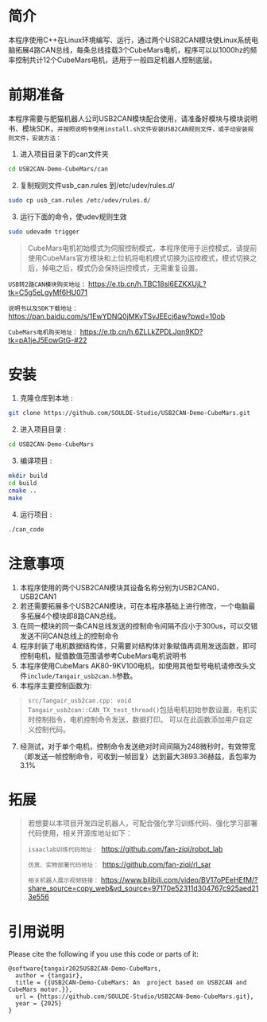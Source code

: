 

# 简介
   本程序使用C++在Linux环境编写、运行，通过两个USB2CAN模块使Linux系统电脑拓展4路CAN总线，每条总线挂载3个CubeMars电机，程序可以以1000hz的频率控制共计12个CubeMars电机，适用于一般四足机器人控制底层。


# 前期准备
本程序需要与肥猫机器人公司USB2CAN模块配合使用，请准备好模块与模块说明书、模块SDK，`并按照说明书使用install.sh文件安装USB2CAN规则文件，或手动安装规则文件，安装方法：`
1. 进入项目目录下的can文件夹
```bash
cd USB2CAN-Demo-CubeMars/can
```
2. 复制规则文件usb_can.rules 到/etc/udev/rules.d/
```bash
sudo cp usb_can.rules /etc/udev/rules.d/
```
3. 运行下面的命令，使udev规则生效
```bash
sudo udevadm trigger
```

>CubeMars电机初始模式为伺服控制模式，本程序使用于运控模式，请提前使用CubeMars官方模块和上位机将电机模式切换为运控模式，模式切换之后，掉电之后，模式仍会保持运控模式，无需重复设置。


```USB转2路CAN模块购买地址：```
https://e.tb.cn/h.TBC18sl6EZKXUjL?tk=C5g5eLgyMf6HU071

```说明书以及SDK下载地址：```
https://pan.baidu.com/s/1EwYDNQ0jMKyTSvJEEcj6aw?pwd=10ob

```CubeMars电机购买地址：```
https://e.tb.cn/h.6ZLLkZPDLJqn9KD?tk=pA1jeJ5EowGtG-#22



# 安装
1. 克隆仓库到本地 :
```bash
git clone https://github.com/SOULDE-Studio/USB2CAN-Demo-CubeMars.git
```
2. 进入项目目录 :
```bash
cd USB2CAN-Demo-CubeMars
```
3. 编译项目 :
```bash
mkdir build
cd build
cmake ..
make
```
4. 运行项目 :
```bash
./can_code
```


# 注意事项
1. 本程序使用的两个USB2CAN模块其设备名称分别为USB2CAN0、USB2CAN1
2. 若还需要拓展多个USB2CAN模块，可在本程序基础上进行修改，一个电脑最多拓展4个模块即8路CAN总线。
3. 在同一模块的同一条CAN总线发送的控制命令间隔不应小于300us，可以交错发送不同CAN总线上的控制命令
4. 程序封装了电机数据结构体，只需要对结构体对象赋值再调用发送函数，即可控制电机，赋值数值范围请参考CubeMars电机说明书
5. 本程序使用CubeMars AK80-9KV100电机，如使用其他型号电机请修改头文件`include/Tangair_usb2can.h`参数。
6. 本程序主要控制函数为:
>`src/Tangair_usb2can.cpp: void Tangair_usb2can::CAN_TX_test_thread()`包括电机初始参数设置，电机实时控制指令，电机控制命令发送，数据打印。
>可以在此函数添加用户自定义控制代码。
7. 经测试，对于单个电机，控制命令发送绝对时间间隔为248微秒时，有效带宽（即发送一帧控制命令，可收到一帧回复）达到最大3893.36赫兹，丢包率为3.1%

# 拓展
> 若想要以本项目开发四足机器人，可配合强化学习训练代码、强化学习部署代码使用，相关开源库地址如下：
> 
> ```isaaclab训练代码地址： ```https://github.com/fan-ziqi/robot_lab
> 
>  ```仿真、实物部署代码地址： ```https://github.com/fan-ziqi/rl_sar
> 
>  ```相关机器人展示视频链接：``` https://www.bilibili.com/video/BV17oPEeHEfM/?share_source=copy_web&vd_source=97170e52311d304767c925aed213e556


# 引用说明

Please cite the following if you use this code or parts of it:

```
@software{tangair2025USB2CAN-Demo-CubeMars,
  author = {tangair},
  title = {{USB2CAN-Demo-CubeMars: An  project based on USB2CAN and CubeMars motor.}},
  url = {https://github.com/SOULDE-Studio/USB2CAN-Demo-CubeMars.git},
  year = {2025}
}
```


